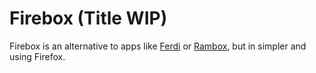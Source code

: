 # Firebox (Title WIP)

Firebox is an alternative to apps like [Ferdi](https://github.com/getferdi/ferdi) or [Rambox](https://rambox.app), but in simpler and using Firefox.
